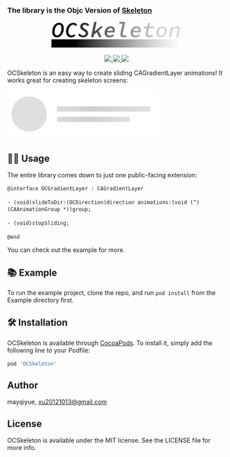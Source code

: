 ### The library is the Objc Version of [Skeleton](https://github.com/gonzalonunez/Skeleton)


<p align="center">
    <img src="logo.png" width="300" max-width="50%" alt="Skeleton" />
</p>

<p align="center">
    <a href="http://cocoapods.org/pods/OCSkeleton">
        <img src="https://img.shields.io/cocoapods/p/OCSkeleton.svg?style=flat" />
    </a>
    <a href="http://cocoapods.org/pods/OCSkeleton">
        <img src="https://img.shields.io/cocoapods/l/OCSkeleton.svg?style=flat" />
    </a>
    <a href="http://cocoapods.org/pods/OCSkeleton">
        <img src="https://img.shields.io/cocoapods/v/OCSkeleton.svg?style=flat" />
    </a>
</p>

OCSkeleton is an easy way to create sliding CAGradientLayer animations! It works great for creating skeleton screens:

![](./skeleton-logo-animation.gif)

## 👩‍💻 Usage

The entire library comes down to just one public-facing extension:

```ObjC
@interface OCGradientLayer : CAGradientLayer

- (void)slideToDir:(OCDirection)direction animations:(void (^)(CAAnimationGroup *))group;

- (void)stopSliding;

@end

```

You can check out the example for more.


## 📚 Example

To run the example project, clone the repo, and run `pod install` from the Example directory first.

## 🛠 Installation

OCSkeleton is available through [CocoaPods](http://cocoapods.org). To install
it, simply add the following line to your Podfile:

```ruby
pod 'OCSkeleton'
```

## Author

mayqiyue, xu20121013@gmail.com

## License

OCSkeleton is available under the MIT license. See the LICENSE file for more info.
